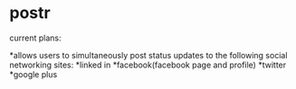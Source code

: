 postr
=====

current plans:

 *allows users to simultaneously post status updates to the following social networking sites:
  *linked in
  *facebook(facebook page and profile)
  *twitter
  *google plus